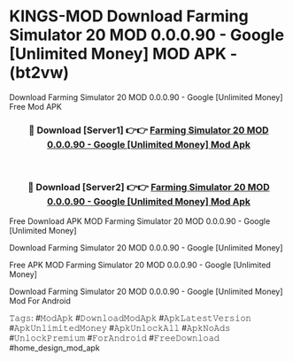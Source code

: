 # KINGS-MOD Download Farming Simulator 20 MOD 0.0.0.90 - Google [Unlimited Money] MOD APK - (bt2vw)
Download Farming Simulator 20 MOD 0.0.0.90 - Google [Unlimited Money] Free Mod APK

<div align="center">
<h3>🔴 Download [Server1] 👉👉 <a href="https://apk-comot.site?title=Farming_Simulator_20_MOD_0.0.0.90_-_Google_[Unlimited_Money]">Farming Simulator 20 MOD 0.0.0.90 - Google [Unlimited Money] Mod Apk</a></h3><br>

<h3>🔴 Download [Server2] 👉👉 <a href="https://apk-comot.site?title=Farming_Simulator_20_MOD_0.0.0.90_-_Google_[Unlimited_Money]">Farming Simulator 20 MOD 0.0.0.90 - Google [Unlimited Money] Mod Apk</a></h3>
</div>


Free Download APK MOD Farming Simulator 20 MOD 0.0.0.90 - Google [Unlimited Money]

Download Farming Simulator 20 MOD 0.0.0.90 - Google [Unlimited Money] 

Free APK MOD Farming Simulator 20 MOD 0.0.0.90 - Google [Unlimited Money] 

Download Farming Simulator 20 MOD 0.0.0.90 - Google [Unlimited Money] Mod For Android

𝚃𝚊𝚐𝚜: #𝙼𝚘𝚍𝙰𝚙𝚔 #𝙳𝚘𝚠𝚗𝚕𝚘𝚊𝚍𝙼𝚘𝚍𝙰𝚙𝚔 #𝙰𝚙𝚔𝙻𝚊𝚝𝚎𝚜𝚝𝚅𝚎𝚛𝚜𝚒𝚘𝚗 #𝙰𝚙𝚔𝚄𝚗𝚕𝚒𝚖𝚒𝚝𝚎𝚍𝙼𝚘𝚗𝚎𝚢 #𝙰𝚙𝚔𝚄𝚗𝚕𝚘𝚌𝚔𝙰𝚕𝚕 #𝙰𝚙𝚔𝙽𝚘𝙰𝚍𝚜 #𝚄𝚗𝚕𝚘𝚌𝚔𝙿𝚛𝚎𝚖𝚒𝚞𝚖 #𝙵𝚘𝚛𝙰𝚗𝚍𝚛𝚘𝚒𝚍 #𝙵𝚛𝚎𝚎𝙳𝚘𝚠𝚗𝚕𝚘𝚊𝚍 #home_design_mod_apk
